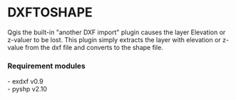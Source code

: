 <H1>DXFTOSHAPE</H1>

Qgis the built-in "another DXF import" plugin causes the layer Elevation or z-valuer to be lost.
This plugin simply extracts the layer with elevation or z-value from the dxf file and converts to the shape file.

<H3> Requirement modules </H3>
- exdxf v0.9   <link> <https://pypi.org/project/ezdxf/></link> <br>
- pyshp v2.10  <https://pypi.org/project/pyshp/>


